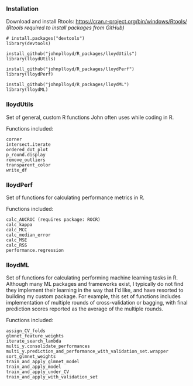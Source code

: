 ### Installation

Download and install Rtools: https://cran.r-project.org/bin/windows/Rtools/ *(Rtools required to install packages from GitHub)*

```
# install.packages("devtools")
library(devtools)

install_github("johnplloyd/R_packages/lloydUtils")
library(lloydUtils)

install_github("johnplloyd/R_packages/lloydPerf")
library(lloydPerf)

install_github("johnplloyd/R_packages/lloydML")
library(lloydML)
```

### lloydUtils

Set of general, custom R functions John often uses while coding in R.

Functions included:
```
corner
intersect.iterate
ordered_dot_plot
p_round.display
remove_outliers
transparent_color
write_df
```

### lloydPerf

Set of functions for calculating performance metrics in R.

Functions included:
```
calc_AUCROC (requires package: ROCR)
calc_kappa
calc_MCC
calc_median_error
calc_MSE
calc_RSS
performance.regression
```

### lloydML

Set of functions for calculating performing machine learning tasks in R. Although many ML packages and frameworks exist, I typically do not find they implement their learning in the way that I'd like, and have resorted to building my custom package. For example, this set of functions includes implementation of multiple rounds of cross-validation or bagging, with final prediction scores reported as the average of the multiple rounds.

Functions included:
```
assign_CV_folds
glmnet_feature_weights
iterate_search_lambda
multi_y.consolidate_performances
multi_y.prediction_and_performance_with_validation_set.wrapper
sort_glmnet_weights
train_and_apply_glmnet_model
train_and_apply_model
train_and_apply_under_CV
train_and_apply_with_validation_set
```
